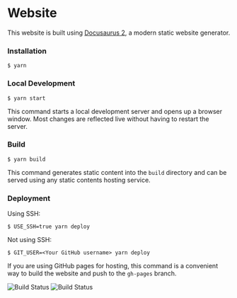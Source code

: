 # Website

This website is built using [Docusaurus 2](https://docusaurus.io/), a modern static website generator.

### Installation

```
$ yarn
```

### Local Development

```
$ yarn start
```

This command starts a local development server and opens up a browser window. Most changes are reflected live without having to restart the server.

### Build

```
$ yarn build
```

This command generates static content into the `build` directory and can be served using any static contents hosting service.

### Deployment

Using SSH:

```
$ USE_SSH=true yarn deploy
```

Not using SSH:

```
$ GIT_USER=<Your GitHub username> yarn deploy
```

If you are using GitHub pages for hosting, this command is a convenient way to build the website and push to the `gh-pages` branch.


![Build Status](https://github.com/suryakantamangaraj/Wiki/actions/workflows/deploy-to-github-pages.yml/badge.svg)
![Build Status](https://github.com/suryakantamangaraj/Wiki/actions/workflows/github-code-scanning/codeql/badge.svg)